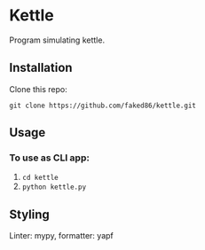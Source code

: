 # Kettle
Program simulating kettle.

## Installation
Clone this repo:
```
git clone https://github.com/faked86/kettle.git
```

## Usage
### To use as CLI app:
1. `cd kettle`
2. `python kettle.py`

## Styling
Linter: mypy, formatter: yapf
